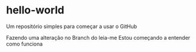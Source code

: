 # hello-world
Um repositório simples para começar a usar o GitHub

Fazendo uma alteração no Branch do leia-me
Estou começando a entender como funciona  
